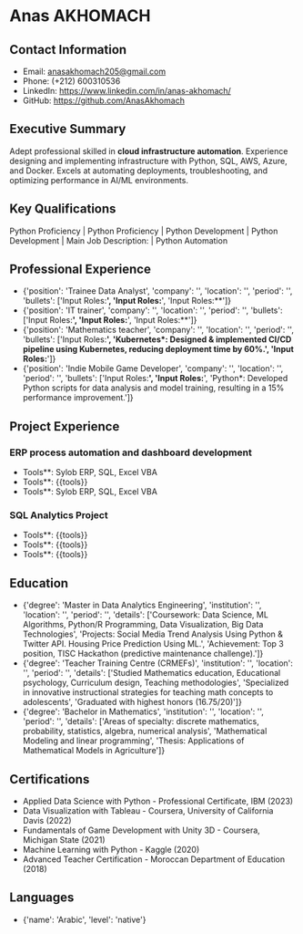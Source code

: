 
# Anas AKHOMACH

## Contact Information
- Email: anasakhomach205@gmail.com
- Phone: (+212) 600310536
- LinkedIn: https://www.linkedin.com/in/anas-akhomach/
- GitHub: https://github.com/AnasAkhomach

## Executive Summary
Adept professional skilled in **cloud infrastructure automation**. Experience designing and implementing infrastructure with Python, SQL, AWS, Azure, and Docker. Excels at automating deployments, troubleshooting, and optimizing performance in AI/ML environments.

## Key Qualifications
Python Proficiency | Python Proficiency | Python Development | Python Development | Main Job Description: | Python Automation

## Professional Experience
- {'position': 'Trainee Data Analyst', 'company': '', 'location': '', 'period': '', 'bullets': ['Input Roles:**', 'Input Roles:**', 'Input Roles:**']}
- {'position': 'IT trainer', 'company': '', 'location': '', 'period': '', 'bullets': ['Input Roles:**', 'Input Roles:**', 'Input Roles:**']}
- {'position': 'Mathematics teacher', 'company': '', 'location': '', 'period': '', 'bullets': ['Input Roles:**', 'Kubernetes*: Designed & implemented CI/CD pipeline using Kubernetes, reducing deployment time by 60%.', 'Input Roles:**']}
- {'position': 'Indie Mobile Game Developer', 'company': '', 'location': '', 'period': '', 'bullets': ['Input Roles:**', 'Input Roles:**', 'Python*: Developed Python scripts for data analysis and model training, resulting in a 15% performance improvement.']}

## Project Experience
### ERP process automation and dashboard development
- Tools**: Sylob ERP, SQL, Excel VBA
- Tools**: {{tools}}
- Tools**: Sylob ERP, SQL, Excel VBA
### SQL Analytics Project
- Tools**: {{tools}}
- Tools**: {{tools}}
- Tools**: {{tools}}

## Education
- {'degree': 'Master in Data Analytics Engineering', 'institution': '', 'location': '', 'period': '', 'details': ['Coursework: Data Science, ML Algorithms, Python/R Programming, Data Visualization, Big Data Technologies', 'Projects: Social Media Trend Analysis Using Python &amp; Twitter API. Housing Price Prediction Using ML.', 'Achievement: Top 3 position, TISC Hackathon (predictive maintenance challenge).']}
- {'degree': 'Teacher Training Centre (CRMEFs)', 'institution': '', 'location': '', 'period': '', 'details': ['Studied Mathematics education, Educational psychology, Curriculum design, Teaching methodologies', 'Specialized in innovative instructional strategies for teaching math concepts to adolescents', 'Graduated with highest honors (16.75/20)']}
- {'degree': 'Bachelor in Mathematics', 'institution': '', 'location': '', 'period': '', 'details': ['Areas of specialty: discrete mathematics, probability, statistics, algebra, numerical analysis', 'Mathematical Modeling and linear programming', 'Thesis: Applications of Mathematical Models in Agriculture']}

## Certifications
- Applied Data Science with Python - Professional Certificate, IBM (2023)
- Data Visualization with Tableau - Coursera, University of California Davis (2022)
- Fundamentals of Game Development with Unity 3D - Coursera, Michigan State (2021)
- Machine Learning with Python - Kaggle (2020)
- Advanced Teacher Certification - Moroccan Department of Education (2018)

## Languages
- {'name': 'Arabic', 'level': 'native'}
